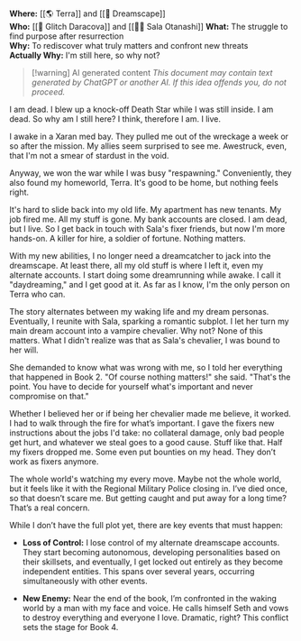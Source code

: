 **Where:** [[🌎 Terra]] and [[🌌 Dreamscape]]  
**Who:** [[🔻 Glitch Daracova]] and [[🧛‍♀️ Sala Otanashi]]
**What:** The struggle to find purpose after resurrection  
**Why:** To rediscover what truly matters and confront new threats  
**Actually Why:** I'm still here, so why not?

> [!warning] AI generated content
> *This document may contain text generated by ChatGPT or another AI. If this idea offends you, do not proceed.*

I am dead. I blew up a knock-off Death Star while I was still inside. I am dead. So why am I still here? I think, therefore I am. I live.

I awake in a Xaran med bay. They pulled me out of the wreckage a week or so after the mission. My allies seem surprised to see me. Awestruck, even, that I'm not a smear of stardust in the void.

Anyway, we won the war while I was busy "respawning." Conveniently, they also found my homeworld, Terra. It's good to be home, but nothing feels right.

It's hard to slide back into my old life. My apartment has new tenants. My job fired me. All my stuff is gone. My bank accounts are closed. I am dead, but I live. So I get back in touch with Sala's fixer friends, but now I'm more hands-on. A killer for hire, a soldier of fortune. Nothing matters.

With my new abilities, I no longer need a dreamcatcher to jack into the dreamscape. At least there, all my old stuff is where I left it, even my alternate accounts. I start doing some dreamrunning while awake. I call it "daydreaming," and I get good at it. As far as I know, I'm the only person on Terra who can.

The story alternates between my waking life and my dream personas. Eventually, I reunite with Sala, sparking a romantic subplot. I let her turn my main dream account into a vampire chevalier. Why not? None of this matters. What I didn't realize was that as Sala's chevalier, I was bound to her will.

She demanded to know what was wrong with me, so I told her everything that happened in Book 2. "Of course nothing matters!" she said. "That's the point. You have to decide for yourself what's important and never compromise on that."

Whether I believed her or if being her chevalier made me believe, it worked. I had to walk through the fire for what’s important. I gave the fixers new instructions about the jobs I'd take: no collateral damage, only bad people get hurt, and whatever we steal goes to a good cause. Stuff like that. Half my fixers dropped me. Some even put bounties on my head. They don’t work as fixers anymore.

The whole world's watching my every move. Maybe not the whole world, but it feels like it with the Regional Military Police closing in. I’ve died once, so that doesn’t scare me. But getting caught and put away for a long time? That’s a real concern.

While I don’t have the full plot yet, there are key events that must happen:

- **Loss of Control:** I lose control of my alternate dreamscape accounts. They start becoming autonomous, developing personalities based on their skillsets, and eventually, I get locked out entirely as they become independent entities. This spans over several years, occurring simultaneously with other events.
    
- **New Enemy:** Near the end of the book, I’m confronted in the waking world by a man with my face and voice. He calls himself Seth and vows to destroy everything and everyone I love. Dramatic, right? This conflict sets the stage for Book 4.